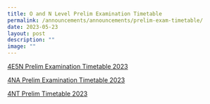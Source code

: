 ```yaml
---
title: O and N Level Prelim Examination Timetable
permalink: /announcements/announcements/prelim-exam-timetable/
date: 2023-05-23
layout: post
description: ""
image: ""
---
```

[4E5N Prelim Examination Timetable 2023](/files/Prelim%20Exams/4e5n_prelim_timetable_2023.pdf)

[4NA Prelim Examination Timetable 2023](/files/Prelim%20Exams/4na_prelim_timetable_2023.pdf)

[4NT Prelim Timetable 2023](/files/Prelim%20Exams/4nt_prelim_timetable_2023.pdf)